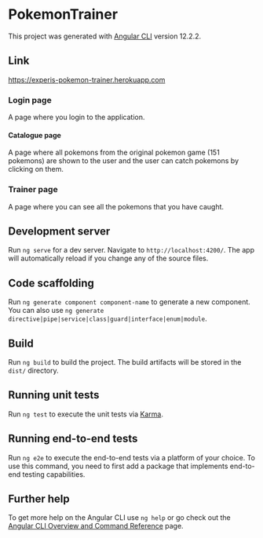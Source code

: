 # PokemonTrainer

This project was generated with [Angular CLI](https://github.com/angular/angular-cli) version 12.2.2.

## Link

https://experis-pokemon-trainer.herokuapp.com

### Login page

A page where you login to the application.

#### Catalogue page

A page where all pokemons from the original pokemon game (151 pokemons) are shown to the user and the user can catch pokemons by clicking on them.

### Trainer page

A page where you can see all the pokemons that you have caught.

## Development server

Run `ng serve` for a dev server. Navigate to `http://localhost:4200/`. The app will automatically reload if you change any of the source files.

## Code scaffolding

Run `ng generate component component-name` to generate a new component. You can also use `ng generate directive|pipe|service|class|guard|interface|enum|module`.

## Build

Run `ng build` to build the project. The build artifacts will be stored in the `dist/` directory.

## Running unit tests

Run `ng test` to execute the unit tests via [Karma](https://karma-runner.github.io).

## Running end-to-end tests

Run `ng e2e` to execute the end-to-end tests via a platform of your choice. To use this command, you need to first add a package that implements end-to-end testing capabilities.

## Further help

To get more help on the Angular CLI use `ng help` or go check out the [Angular CLI Overview and Command Reference](https://angular.io/cli) page.
